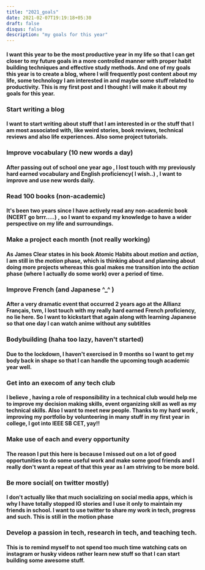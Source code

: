 ```yaml
---
title: "2021_goals"
date: 2021-02-07T19:19:18+05:30
draft: false
disqus: false
description: "my goals for this year"
---
```


####  I want this year to be the most productive year in my life so that I can get closer to my future goals in a more controlled manner with proper habit building techniques and effective study methods. And one of my goals this year is to create a blog, where I will frequently post content about my life, some technology I am interested in and maybe some stuff related to productivity. This is my first post and I thought I will make it about my goals for this year. 
### **Start writing a blog**

#### I want to start writing about stuff that I am interested in or the stuff that I am most associated with, like weird stories, book reviews, technical reviews and also life experiences. Also some project tutorials.

### **Improve vocabulary (10 new words a day)**

#### After passing out of school one year ago , I lost touch with my previously hard earned vocabulary and English proficiency( I wish..) , I want to improve and use new words daily.

### **Read 100 books (non-academic)**

#### It's been two years since I have actively read any non-academic book (NCERT go brrr.....) , so I want to expand my knowledge to have a wider perspective on my life and surroundings.

### **Make a project each month (not really working)**

#### As James Clear states in his book Atomic Habits about *motion* and *action*, I am still in the *motion* phase, which is thinking about and planning about doing more projects whereas this goal makes me transition into the *action* phase (where I actually do some work) over a period of time.

### **Improve French (and Japanese ^_^ )**

#### After a very dramatic event that occurred 2 years ago at the Allianz Français, tvm, I lost touch with my really hard earned French proficiency, no lie here. So I want to kickstart that again along with learning Japanese so that one day I can watch anime without any subtitles 

### **Bodybuilding (haha too lazy, haven't started)**

#### Due to the lockdown, I haven't exercised in 9 months so I want to get my body back in shape so that I can handle the upcoming tough academic year well.

### **Get into an execom of any tech club**

#### I believe , having a role of responsibility in a technical club would help me to improve my decision making skills, event organizing skill as well as my technical skills. Also I want to meet new people. Thanks to my hard work , improving my portfolio by volunteering in many stuff in my first year in college, I got into IEEE SB CET, yay!! 

### **Make use of each and every opportunity**

#### The reason I put this here is because I missed out on a lot of good opportunities to do some useful work and make some good friends and I really don't want a repeat of that this year as I am striving to be more bold.

###  **Be more social( on twitter mostly)**

#### I don't actually like that much socializing on social media apps, which is why I have totally stopped IG stories and I use it only to maintain my friends in school. I want to use twitter to share my work in tech, progress and such. This is still in the motion phase

### **Develop a passion in tech, research in tech, and teaching tech.**

#### This is to remind myself to not spend too much time watching cats on instagram or husky videos  rather learn new stuff so that I can start building some awesome stuff.